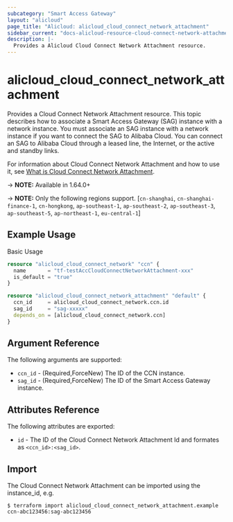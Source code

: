 ```yaml
---
subcategory: "Smart Access Gateway"
layout: "alicloud"
page_title: "Alicloud: alicloud_cloud_connect_network_attachment"
sidebar_current: "docs-alicloud-resource-cloud-connect-network-attachment"
description: |-
  Provides a Alicloud Cloud Connect Network Attachment resource.
---
```


# alicloud\_cloud_connect_network\_attachment

Provides a Cloud Connect Network Attachment resource. This topic describes how to associate a Smart Access Gateway (SAG) instance with a network instance. You must associate an SAG instance with a network instance if you want to connect the SAG to Alibaba Cloud. You can connect an SAG to Alibaba Cloud through a leased line, the Internet, or the active and standby links.

For information about Cloud Connect Network Attachment and how to use it, see [What is Cloud Connect Network Attachment](https://www.alibabacloud.com/help/doc-detail/124230.htm).

-> **NOTE:** Available in 1.64.0+

-> **NOTE:** Only the following regions support. [`cn-shanghai`, `cn-shanghai-finance-1`, `cn-hongkong`, `ap-southeast-1`, `ap-southeast-2`, `ap-southeast-3`, `ap-southeast-5`, `ap-northeast-1`, `eu-central-1`]

## Example Usage

Basic Usage

```terraform
resource "alicloud_cloud_connect_network" "ccn" {
  name       = "tf-testAccCloudConnectNetworkAttachment-xxx"
  is_default = "true"
}

resource "alicloud_cloud_connect_network_attachment" "default" {
  ccn_id     = alicloud_cloud_connect_network.ccn.id
  sag_id     = "sag-xxxxx"
  depends_on = [alicloud_cloud_connect_network.ccn]
}
```
## Argument Reference

The following arguments are supported:

* `ccn_id` - (Required,ForceNew) The ID of the CCN instance.
* `sag_id` - (Required,ForceNew) The ID of the Smart Access Gateway instance.

## Attributes Reference

The following attributes are exported:

* `id` - The ID of the Cloud Connect Network Attachment Id and formates as `<ccn_id>:<sag_id>`.

## Import

The Cloud Connect Network Attachment can be imported using the instance_id, e.g.

```shell
$ terraform import alicloud_cloud_connect_network_attachment.example ccn-abc123456:sag-abc123456
```
